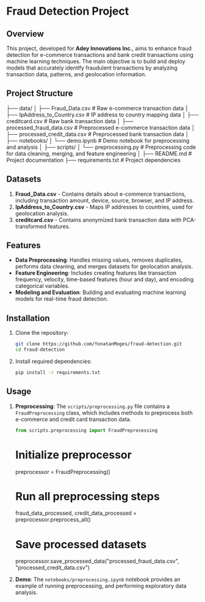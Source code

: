 # Fraud Detection Project

## Overview

This project, developed for **Adey Innovations Inc.**, aims to enhance fraud detection for e-commerce transactions and bank credit transactions using machine learning techniques. The main objective is to build and deploy models that accurately identify fraudulent transactions by analyzing transaction data, patterns, and geolocation information.

## Project Structure

├── data/ │ ├── Fraud_Data.csv # Raw e-commerce transaction data │ ├── IpAddress_to_Country.csv # IP address to country mapping data │ ├── creditcard.csv # Raw bank transaction data │ ├── processed_fraud_data.csv # Preprocessed e-commerce transaction data │ ├── processed_credit_data.csv # Preprocessed bank transaction data │ ├── notebooks/ │ └── demo.ipynb # Demo notebook for preprocessing and analysis │ ├── scripts/ │ └── preprocessing.py # Preprocessing code for data cleaning, merging, and feature engineering │ ├── README.md # Project documentation ├── requirements.txt # Project dependencies


## Datasets

1. **Fraud_Data.csv** - Contains details about e-commerce transactions, including transaction amount, device, source, browser, and IP address.
2. **IpAddress_to_Country.csv** - Maps IP addresses to countries, used for geolocation analysis.
3. **creditcard.csv** - Contains anonymized bank transaction data with PCA-transformed features.

## Features

- **Data Preprocessing**: Handles missing values, removes duplicates, performs data cleaning, and merges datasets for geolocation analysis.
- **Feature Engineering**: Includes creating features like transaction frequency, velocity, time-based features (hour and day), and encoding categorical variables.
- **Modeling and Evaluation**: Building and evaluating machine learning models for real-time fraud detection.

## Installation

1. Clone the repository:
    ```bash
    git clone https://github.com/YonatanMoges/fraud-detection.git
    cd fraud-detection
    ```

2. Install required dependencies:
    ```bash
    pip install -r requirements.txt
    ```

## Usage

1. **Preprocessing**:
   The `scripts/preprocessing.py` file contains a `FraudPreprocessing` class, which includes methods to preprocess both e-commerce and credit card transaction data.

   ```python
   from scripts.preprocessing import FraudPreprocessing
    ```
   # Initialize preprocessor
   preprocessor = FraudPreprocessing()

   # Run all preprocessing steps
   fraud_data_processed, credit_data_processed = preprocessor.preprocess_all()

   # Save processed datasets
   preprocessor.save_processed_data("processed_fraud_data.csv", "processed_credit_data.csv")

2. **Demo**: 
    The `notebooks/preprocessing.ipynb` notebook provides an example of running preprocessing, and performing exploratory data analysis.
